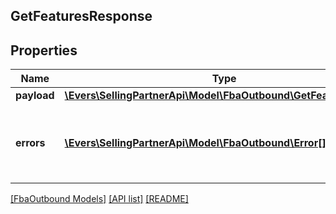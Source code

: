## GetFeaturesResponse

## Properties

Name | Type | Description | Notes
------------ | ------------- | ------------- | -------------
**payload** | [**\Evers\SellingPartnerApi\Model\FbaOutbound\GetFeaturesResult**](GetFeaturesResult.md) |  | [optional]
**errors** | [**\Evers\SellingPartnerApi\Model\FbaOutbound\Error[]**](Error.md) | A list of error responses returned when a request is unsuccessful. | [optional]

[[FbaOutbound Models]](../) [[API list]](../../Api) [[README]](../../../README.md)
